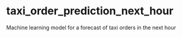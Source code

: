 # taxi_order_prediction_next_hour
Machine learning model for a forecast of taxi orders in the next hour
